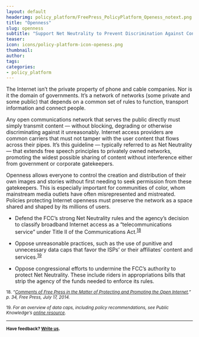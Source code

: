 ```yaml
---
layout: default
headerimg: policy_platform/FreePress_PolicyPlatform_Openess_notext.png
title: "Openness"
slug: openness
subtitle: "Support Net Neutrality to Prevent Discrimination Against Content or Users"
teaser:
icon: icons/policy-platform-icon-openess.png
thumbnail:
author:
tags:
categories:
- policy_platform
---
```

The Internet isn’t the private property of phone and cable companies. Nor is it the domain of governments. It’s a network of networks (some private and some public) that depends on a common set of rules to function, transport information and connect people.

Any open communications network that serves the public directly must simply transmit content — without blocking, degrading or otherwise discriminating against it unreasonably. Internet access providers are common carriers that must not tamper with the user content that flows across their pipes. It’s this guideline — typically referred to as Net Neutrality — that extends free speech principles to privately owned networks, promoting the widest possible sharing of content without interference either from government or corporate gatekeepers.

Openness allows everyone to control the creation and distribution of their own images and stories without first needing to seek permission from these gatekeepers. This is especially important for communities of color, whom mainstream media outlets have often misrepresented and mistreated. Policies protecting Internet openness must preserve the network as a space shared and shaped by its millions of users.

 * Defend the FCC’s strong Net Neutrality rules and the agency’s decision to classify broadband Internet access as a “telecommunications service” under Title II of the Communications Act.<sup>[18](#18)<sup>

 * Oppose unreasonable practices, such as the use of punitive and unnecessary data caps that favor the ISPs’ or their affiliates’ content and services.<sup>[19](#19)<sup>

 * Oppose congressional efforts to undermine the FCC’s authority to protect Net Neutrality. These include riders in appropriations bills that strip the agency of the funds needed to enforce its rules.

<sub><a name="18">18</a>. *“[Comments of Free Press in the Matter of Protecting and Promoting the Open Internet](http://www.freepress.net/sites/default/files/resources/Free_Press_14-28_Comments_7-18-2014.pdf),” p. 34, Free Press, July 17, 2014.*

<sub><a name="19">19</a>. *For an overview of data caps, including policy recommendations, see Public Knowledge’s [online resource](https://www.publicknowledge.org/issues/data-caps).*</sub>

***

**<sub>Have feedback? <a href="mailto:info@freepress.net">Write us</a>.</sub>**
